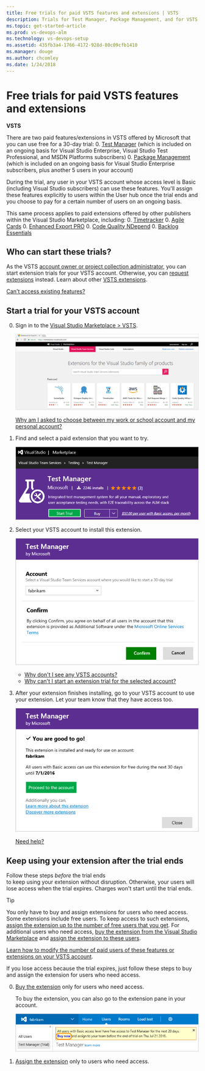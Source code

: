 ```yaml
---
title: Free trials for paid VSTS features and extensions | VSTS
description: Trials for Test Manager, Package Management, and for VSTS extensions offered by other publishers (VSTS, Visual Studio Online, VSO)
ms.topic: get-started-article
ms.prod: vs-devops-alm
ms.technology: vs-devops-setup
ms.assetid: 435fb3a4-1766-4172-928d-80c09cfb1410
ms.manager: douge
ms.author: chcomley
ms.date: 1/24/2018
---
```


#  Free trials for paid VSTS features and extensions

**VSTS**

There are two paid features/extensions in VSTS offered by Microsoft that you can use free for a 30-day trial:
0. [Test Manager](https://marketplace.visualstudio.com/items/ms.vss-testmanager-web) (which is included on an ongoing basis for Visual Studio Enterprise, 
Visual Studio Test Professional, and MSDN Platforms subscribers)
0. [Package Management](https://marketplace.visualstudio.com/items?itemName=ms.feed) (which is included on an ongoing basis for Visual Studio Enterprise subscribers, 
plus another 5 users in your account)

During the trial, any user in your VSTS account whose access level is Basic (including Visual Studio subscribers) can use these features. 
You'll assign these features explicitly to users within the User hub once the trial ends and you choose to pay for a certain number of users on an ongoing basis.

This same process applies to paid extensions offered by other publishers within the Visual Studio Marketplace, including:
0. [Timetracker](https://marketplace.visualstudio.com/items?itemName=Berichthaus.TfsTimetracker)
0. [Agile Cards](https://marketplace.visualstudio.com/items?itemName=spartez.agile-cards)
0. [Enhanced Export PRO](https://marketplace.visualstudio.com/items?itemName=mskold.mskold-PRO-EnhancedExport)
0. [Code Quality NDepend](https://marketplace.visualstudio.com/items?itemName=ndepend.ndependextension)
0. [Backlog Essentials](https://marketplace.visualstudio.com/items?itemName=agile-extensions.backlog-essentials)

## Who can start these trials?

As the VSTS [account owner or project collection administrator](faq-billing-setup.md#find-owner), 
you can start extension trials for your VSTS account. 
Otherwise, you can 
[request extensions](/vsts/marketplace/install-vsts-extension#request) 
instead. Learn about other 
[VSTS extensions](https://marketplace.visualstudio.com/vsts).

[Can't access existing features?](faq-extension-trials.md#feature-access)

##  Start a trial for your VSTS account

0.  Sign in to the [Visual Studio Marketplace > VSTS](https://marketplace.visualstudio.com/vsts).

	![Find extension trial](_img/get-vsts-extensions/marketplace.png)

	[Why am I asked to choose between my work or school account and my personal account?](faq-extension-trials.md#ChooseOrgAcctMSAcct)

0.	Find and select a paid extension that you want to try.

	![Start the extension trial](_img/try-additional-features/mp-start-test-manager-trial.png)

0.  Select your VSTS account to install this extension.

	![Select VSTS account for extension trial](_img/try-additional-features/select-account.png)

	*	[Why don't I see any VSTS accounts?](faq-extension-trials.md#no-accounts) 
	*	[Why can't I start an extension trial for the selected account?](faq-extension-trials.md#no-permissions) 

0.	After your extension finishes installing, 
	go to your VSTS account to use your extension. 
	Let your team know that they have access too.

	![Marketplace installs your extension](_img/try-additional-features/extension-installed.png)

	[Need help?](faq-extension-trials.md#get-support)

<a name="after-trial"></a>
##		Keep using your extension after the trial ends

Follow these steps *before* the trial ends  
to keep using your extension without disruption. 
Otherwise, your users will lose access when the trial expires. 
Charges won't start until the trial ends. 

> [!TIP]
> You only have to buy and assign extensions for users who need access. 
> Some extensions include free users. To keep access to such extensions, 
> [assign the extension up to the number of free users that you get](../marketplace/assign-paid-extensions.md). 
> For additional users who need access, 
> [buy the extension from the Visual Studio Marketplace](../marketplace/install-vsts-extension.md) 
> and [assign the extension to these users](../marketplace/assign-paid-extensions.md). 
> 
> [Learn how to modify the number of paid users of these features or extensions on your VSTS account](change-number-paid-extension-users.md).

If you lose access because the trial expires, 
just follow these steps to buy and assign the 
extension for users who need access.

0.	[Buy the extension](../marketplace/install-vsts-extension.md#install-extension) 
only for users who need access.

	To buy the extension, you can also go to the extension pane in your account.	

	![Users hub, extension pane](_img/try-additional-features/extension-trial-in-account-updated-ui.png)

0.	[Assign the extension](../marketplace/assign-paid-extensions.md) 
only to users who need access.
